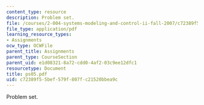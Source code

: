 ```yaml
---
content_type: resource
description: Problem set.
file: /courses/2-004-systems-modeling-and-control-ii-fall-2007/c72389f55bef579f807fc21520bbea9c_ps05.pdf
file_type: application/pdf
learning_resource_types:
- Assignments
ocw_type: OCWFile
parent_title: Assignments
parent_type: CourseSection
parent_uid: e1d08321-8a72-cdd0-4af2-03c9ee12dfc1
resourcetype: Document
title: ps05.pdf
uid: c72389f5-5bef-579f-807f-c21520bbea9c
---
```

Problem set.

